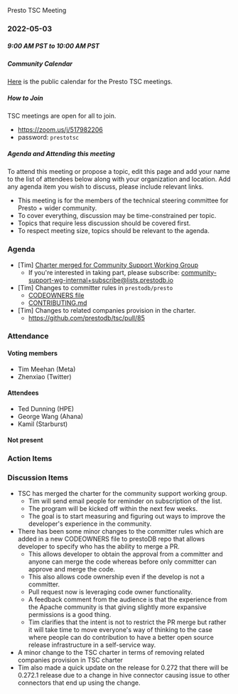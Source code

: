  Presto TSC Meeting

### 2022-05-03
##### 9:00 AM PST to 10:00 AM PST

##### Community Calendar

[Here](https://calendar.google.com/calendar/embed?src=linuxfoundation.org_vrjlva5b0u73ps75fvnv5sasi4%40group.calendar.google.com&ctz=America%2FChicago) is the public calendar for the Presto TSC meetings.

##### How to Join

TSC meetings are open for all to join.

* https://zoom.us/j/517982206
* password: `prestotsc`

##### Agenda and Attending this meeting

To attend this meeting or propose a topic, edit this page and add your name to the list of attendees below along with your organization and location. Add any agenda item you wish to discuss, please include relevant links.

* This meeting is for the members of the technical steering committee for Presto + wider community.
* To cover everything, discussion may be time-constrained per topic.
* Topics that require less discussion should be covered first.
* To respect meeting size, topics should be relevant to the agenda.

### Agenda

* [Tim] [Charter merged for Community Support Working Group](https://github.com/prestodb/tsc/pull/84)
   * If you're interested in taking part, please subscribe:  community-support-wg-internal+subscribe@lists.prestodb.io
* [Tim] Changes to committer rules in `prestodb/presto`
   * [CODEOWNERS file](https://github.com/prestodb/presto/pull/17669)
   * [CONTRIBUTING.md](https://github.com/prestodb/presto/pull/17704)
* [Tim] Changes to related companies provision in the charter.
   * https://github.com/prestodb/tsc/pull/85

### Attendance
#### Voting members

* Tim Meehan (Meta)
* Zhenxiao (Twitter)

#### Attendees

* Ted Dunning (HPE)
* George Wang (Ahana)
* Kamil (Starburst)

#### Not present

### Action Items


### Discussion Items
- TSC has merged the charter for the community support working group. 
  - Tim will send email people for reminder on subscription of the list. 
  - The program will be kicked off within the next few weeks. 
  - The goal is to start measuring and figuring out ways to improve the developer's experience in the community.
- There has been some minor changes to the committer rules which are added in a new CODEOWNERS file to prestoDB repo that allows developer to specify who has the ability to merge a PR. 
  - This allows developer to obtain the approval from a committer and anyone can merge the code whereas before only committer can approve and merge the code. 
  - This also allows code ownership even if the develop is not a committer.
  - Pull request now is leveraging code owner functionality.
  - A feedback comment from the audience is that the experience from the Apache community is that giving slightly more expansive permissions is a good thing. 
  - Tim clarifies that the intent is not to restrict the PR merge but rather it will take time to move everyone's way of thinking to the case where people can do contribution to have a better open source release infrastructure in a self-service way.
- A minor change to the TSC charter in terms of removing related companies provision in TSC charter
- Tim also made a quick update on the release for 0.272 that there will be 0.272.1 release due to a change in hive connector causing issue to other connectors that end up using the change.